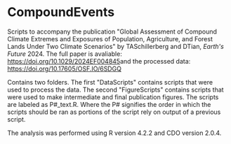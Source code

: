 # CompoundEvents

Scripts to accompany the publication "Global Assessment of Compound Climate Extremes and Exposures of Population, Agriculture, and Forest Lands Under Two Climate Scenarios" by TASchillerberg and DTian, *Earth's Future* 2024. The full paper is avaliable: <https://doi.org/10.1029/2024EF004845>and the processed data: <https://doi.org/10.17605/OSF.IO/6SDGQ>

Contains two folders. The first "DataScripts" contains scripts that were used to process the data. The second "FigureScripts" contains scripts that were used to make intermediate and final publication figures. The scripts are labeled as P#\_text.R. Where the P# signifies the order in which the scripts should be ran as portions of the script rely on output of a previous script.

The analysis was performed using R version 4.2.2 and CDO version 2.0.4.
